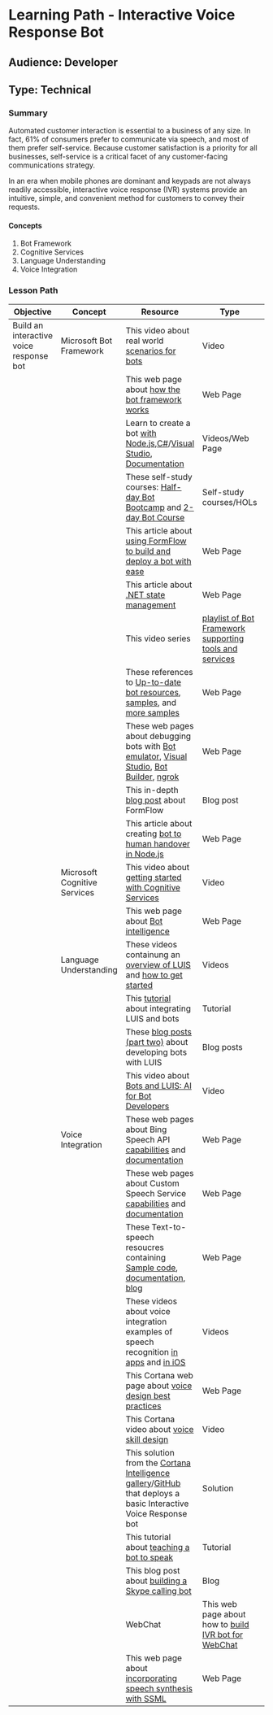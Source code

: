 # Learning Path - Interactive Voice Response Bot

## Audience: Developer

## Type: Technical

### Summary
Automated customer interaction is essential to a business of any size. In fact, 61% of consumers prefer to communicate via speech, and most of them prefer self-service. Because customer satisfaction is a priority for all businesses, self-service is a critical facet of any customer-facing communications strategy.

In an era when mobile phones are dominant and keypads are not always readily accessible, interactive voice response (IVR) systems provide an intuitive, simple, and convenient method for customers to convey their requests.

#### Concepts

1. Bot Framework
2. Cognitive Services
3. Language Understanding
4. Voice Integration

### Lesson Path

| Objective | Concept | Resource	| Type	| Level
| --- | --- | --- | --- | --- 
|Build an interactive voice response bot | Microsoft Bot Framework | This video about real world [scenarios for bots](https://channel9.msdn.com/Series/Explain/Bots-101-Scenarios-for-bots) | Video | Overview
| | |This web page about [how the bot framework works](https://docs.microsoft.com/en-us/bot-framework/overview-how-bot-framework-works) | Web Page | Overview
| | |Learn to create a bot [with Node.js](https://buckwoody.gitbooks.io/microsoft-ai-and-research-learning-paths/content/developer/interactive-voice-response-bot.html#),[C#](https://buckwoody.gitbooks.io/microsoft-ai-and-research-learning-paths/content/developer/interactive-voice-response-bot.html#)/[Visual Studio](https://buckwoody.gitbooks.io/microsoft-ai-and-research-learning-paths/content/developer/interactive-voice-response-bot.html#), [Documentation](https://buckwoody.gitbooks.io/microsoft-ai-and-research-learning-paths/content/developer/interactive-voice-response-bot.html#) | Videos/Web Page	| Beginner
| | |These self-study courses: [Half-day Bot Bootcamp](https://buckwoody.gitbooks.io/microsoft-ai-and-research-learning-paths/content/developer/interactive-voice-response-bot.html#) and [2-day Bot Course](https://buckwoody.gitbooks.io/microsoft-ai-and-research-learning-paths/content/developer/interactive-voice-response-bot.html#) | Self-study courses/HOLs | Beginner
| | |This article about [using FormFlow to build and deploy a bot with ease](https://blogs.msdn.microsoft.com/jamiedalton/2016/07/11/ms-bot-framework-formflow-build-and-deploy-a-bot-with-ease/) | Web Page | Intermediate
| | |This article about [.NET state management](https://blogs.msdn.microsoft.com/jamiedalton/2016/07/11/ms-bot-framework-formflow-build-and-deploy-a-bot-with-ease/) | Web Page | Intermediate
| | |This video series | [playlist of Bot Framework supporting tools and services](https://www.youtube.com/playlist?list=PLgF-CyaX1p3F2c11NVJDIg7TwCpCSaeYm) | Videos | Intermediate
| | |These references to [Up-to-date bot resources](https://blogs.msdn.microsoft.com/smich/2016/09/30/microsoft-bot-framework-resources/), [samples](https://github.com/Microsoft/BotBuilder-Samples/tree/master/CSharp), and [more samples](https://github.com/search?utf8=%E2%9C%93&q=botbuilder&type=) | Web Page | Intermediate
| | | These web pages about debugging bots with [Bot emulator](https://docs.microsoft.com/en-us/bot-framework/debug-bots-emulator), [Visual Studio](https://docs.microsoft.com/en-us/bot-framework/debug-bots-locally-vscode), [Bot Builder](https://blog.botframework.com/2017/07/03/Debug-Bot-Builder-Source/), [ngrok](https://www.youtube.com/watch?v=TiOGGUgN5_c) | Web Page | Intermediate
| | |This in-depth [blog post](https://ankitbko.github.io/2016/09/ChatBot-using-Microsoft-Bot-Framework-Part-4) about FormFlow| Blog post | Advanced
| | |This article about creating [bot to human handover in Node.js](https://www.microsoft.com/reallifecode/2017/06/30/bot-to-human-handover-in-node-js/) | Web Page | Advanced
| |Microsoft Cognitive Services | This video about [getting started with Cognitive Services](https://channel9.msdn.com//events/Connect/2016/102/) | Video |Overview
| | |This web page about [Bot intelligence](https://docs.microsoft.com/en-us/bot-framework/cognitive-services-bot-intelligence-overview) | Web Page | Overview
| |Language Understanding|These videos containung an [overview of LUIS](https://www.youtube.com/watch?v=jWeLajon9M8) and [how to get started](https://www.youtube.com/watch?v=q3WRi47Grgs)|	Videos|Beginner
| | |This [tutorial](https://docs.microsoft.com/en-us/azure/cognitive-services/LUIS/luis-nodejs-tutorial-build-bot-framework-sample) about integrating LUIS and bots | Tutorial | Beginner
| | |These [blog posts](https://ankitbko.github.io/2016/08/ChatBot-using-Microsoft-Bot-Framework-Part-2/) [(part two)](https://ankitbko.github.io/2016/08/ChatBot-using-Microsoft-Bot-Framework-Part-3/) about developing bots with LUIS| Blog posts | Intermediate
| | |This video about [Bots and LUIS: AI for Bot Developers](https://channel9.msdn.com/Blogs/MVP-Office-Dev/Introduction-to-Artificial-Intelligence-for-Bot-Developers-with-LUIS?ocid=player) |Video | Intermediate
| |Voice Integration|These web pages about Bing Speech API [capabilities](https://azure.microsoft.com/en-us/services/cognitive-services/speech/) and [documentation](https://docs.microsoft.com/en-us/azure/cognitive-services/Speech/home) | Web Page | Overview
| | |These web pages about Custom Speech Service [capabilities](https://azure.microsoft.com/en-us/services/cognitive-services/custom-speech-service/) and [documentation](https://docs.microsoft.com/en-us/azure/cognitive-services/custom-speech-service/cognitive-services-custom-speech-home) | Web Page | Overview
| | |These Text-to-speech resoucres containing [Sample code](https://code.msdn.microsoft.com/bing/Speech-To-Text-Bot-using-db55e1d0), [documentation](https://docs.microsoft.com/en-us/azure/cognitive-services/Speech/api-reference-rest/bingvoicerecognition), [blog](https://blog.botframework.com/2017/06/26/Speech-To-Text/) |Web Page |Intermediate
| | | These videos about voice integration examples	of speech recognition [in apps](https://channel9.msdn.com/Events/Build/2017/B8092) and [in iOS](https://channel9.msdn.com/Events/Build/2017/T6988) |Videos |Intermediate
| | |This Cortana web page about [voice design best practices](https://docs.microsoft.com/en-us/cortana/design-guides/voice-design-best-practices) | Web Page | Intermediate
| | | This Cortana video about [voice skill design](https://channel9.msdn.com/Events/Build/2017/B8029) | Video | Intermediate
| | | This solution from the [Cortana Intelligence gallery](https://gallery.cortanaintelligence.com/Solution/Interactive-Voice-Response-Bot)/[GitHub](https://github.com/Azure/cortana-intelligence-interactive-voice-response-bot) that deploys a basic Interactive Voice Response bot  | Solution | Intermediate
| | |This tutorial about [teaching a bot to speak](https://docs.microsoft.com/en-us/cortana/tutorials/bot-skills/teach-your-bot-to-speak) | Tutorial	| Advanced
| | | This blog post about [building a Skype calling bot](https://blogs.msdn.microsoft.com/tsmatsuz/2016/10/22/build-skype-calling-bot-with-microsoft-bot-framework/) | Blog | Advanced
| | |WebChat | This web page about how to [build IVR bot for WebChat](https://github.com/Microsoft/BotFramework-WebChat) | Web Page | Advanced
| | |This web page about [incorporating speech synthesis with SSML](https://docs.microsoft.com/en-us/cortana/reference/ssml#speak-Element) | Web Page | Advanced
